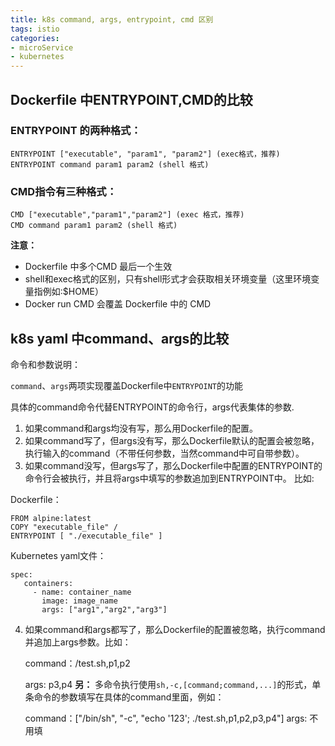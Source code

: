 ```yaml
---
title: k8s command, args, entrypoint, cmd 区别
tags: istio
categories:
- microService
- kubernetes
---
```


## **Dockerfile 中ENTRYPOINT,CMD的比较**
### ENTRYPOINT 的两种格式：

	ENTRYPOINT ["executable", "param1", "param2"] (exec格式，推荐)
	ENTRYPOINT command param1 param2 (shell 格式)

### CMD指令有三种格式：

	CMD ["executable","param1","param2"] (exec 格式，推荐)
	CMD command param1 param2 (shell 格式)

**注意：**
 * Dockerfile 中多个CMD 最后一个生效
 * shell和exec格式的区别，只有shell形式才会获取相关环境变量（这里环境变量指例如:$HOME）
 * Docker run CMD 会覆盖 Dockerfile 中的 CMD

## **k8s yaml 中command、args的比较**
命令和参数说明：

`command`、`args`两项实现覆盖Dockerfile中`ENTRYPOINT`的功能

具体的command命令代替ENTRYPOINT的命令行，args代表集体的参数.

1. 如果command和args均没有写，那么用Dockerfile的配置。
2. 如果command写了，但args没有写，那么Dockerfile默认的配置会被忽略，执行输入的command（不带任何参数，当然command中可自带参数）。
3. 如果command没写，但args写了，那么Dockerfile中配置的ENTRYPOINT的命令行会被执行，并且将args中填写的参数追加到ENTRYPOINT中。
比如:

Dockerfile：


	FROM alpine:latest
	COPY "executable_file" /
	ENTRYPOINT [ "./executable_file" ]
Kubernetes yaml文件：

	spec:
	   containers:
	     - name: container_name
	       image: image_name
	       args: ["arg1","arg2","arg3"]
4. 如果command和args都写了，那么Dockerfile的配置被忽略，执行command并追加上args参数。比如：


	command：/test.sh,p1,p2
	
	args: p3,p4
**另：** 多命令执行使用`sh,-c,[command;command,...]`的形式，单条命令的参数填写在具体的command里面，例如：

	command：["/bin/sh", "-c", "echo '123'; ./test.sh,p1,p2,p3,p4"]
args: 不用填



